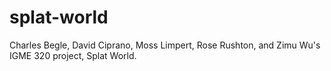 # splat-world
Charles Begle, David Ciprano, Moss Limpert, Rose Rushton, and Zimu Wu's IGME 320 project, Splat World. 
